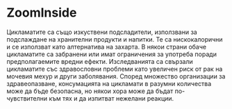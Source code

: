 # ZoomInside
Цикламатите са също изкуствени подсладители, използвани за подслаждане на хранителни продукти и напитки. Те са нискокалорични и се използват като алтернатива на захарта. В някои страни обаче цикламатите са забранени или имат ограничения за употреба поради предполагаемите вредни ефекти. Изследванията са свързали цикламатите със здравословни проблеми като увеличен риск от рак на мочевия мехур и други заболявания. Според множество организации за здравеопазване, консумацията на цикламати в разумни количества може да бъде безопасна, но някои хора може да бъдат по-чувствителни към тях и да изпитват нежелани реакции.
